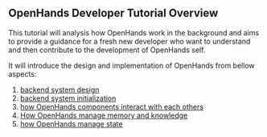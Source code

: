 ## OpenHands Developer Tutorial Overview

This tutorial will analysis how OpenHands work in the background and aims to provide a guidance for a fresh new developer who want to understand and then contribute to the development of OpenHands self. 

It will introduce the design and implementation of OpenHands from bellow aspects:
1. [backend system design](1-backend-system-design.md)
2. [backend system initialization](2-backend-init-flow.md)
3. [how OpenHands components interact with each others](3-interaction-flow.md)
4. [How OpenHands manage memory and knowledge](4-knowledge-management.md)
5. [how OpenHands manage state](5-state-management.md)
